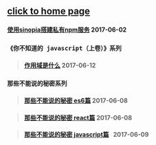 ## [click to home page](https://jindada.github.io/blog)


#### [使用sinopia搭建私有npm服务](https://github.com/jindada/blog/issues/1)   2017-06-02

### `《你不知道的 javascript（上卷）》系列`
> #### [作用域是什么](https://github.com/jindada/blog/issues/4)   2017-06-12

### `那些不能说的秘密系列`

> #### [那些不能说的秘密 es6篇](https://github.com/jindada/blog/issues/2)   2017-06-08

> #### [那些不能说的秘密 react篇](https://github.com/jindada/blog/issues/3)   2017-06-08

> #### [那些不能说的秘密 javascript篇](https://github.com/jindada/blog/issues/3)   2017-06-09

